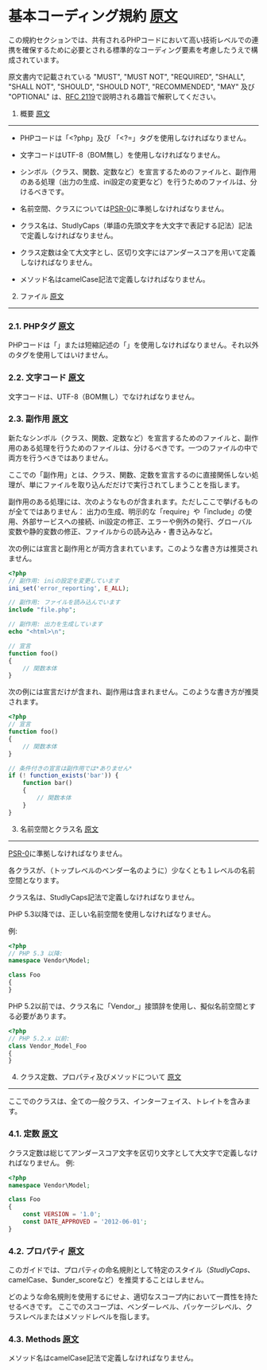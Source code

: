 基本コーディング規約 [原文](https://github.com/php-fig/fig-standards/blob/master/accepted/PSR-1-basic-coding-standard.md#basic-coding-standard)
=====================

この規約セクションでは、共有されるPHPコードにおいて高い技術レベルでの連携を確保するために必要とされる標準的なコーディング要素を考慮したうえで構成されています。

原文書内で記載されている "MUST", "MUST NOT", "REQUIRED", "SHALL", "SHALL NOT", "SHOULD", "SHOULD NOT", "RECOMMENDED", "MAY" 及び "OPTIONAL" は、[RFC 2119][]で説明される趣旨で解釈してください。

[RFC 2119]: http://www.ietf.org/rfc/rfc2119.txt
[PSR-0]: https://github.com/php-fig/fig-standards/blob/master/accepted/PSR-0.md


1. 概要 [原文](https://github.com/php-fig/fig-standards/blob/master/accepted/PSR-1-basic-coding-standard.md#1-overview)
-----------

- PHPコードは「<?php」及び 「<?=」タグを使用しなければなりません。

- 文字コードはUTF-8（BOM無し）を使用しなければなりません。

- シンボル（クラス、関数、定数など）を宣言するためのファイルと、副作用のある処理（出力の生成、ini設定の変更など）を行うためのファイルは、分けるべきです。

- 名前空間、クラスについては[PSR-0][]に準拠しなければなりません。

- クラス名は、StudlyCaps（単語の先頭文字を大文字で表記する記法）記法で定義しなければなりません。

- クラス定数は全て大文字とし、区切り文字にはアンダースコアを用いて定義しなければなりません。

- メソッド名はcamelCase記法で定義しなければなりません。


2. ファイル [原文](https://github.com/php-fig/fig-standards/blob/master/accepted/PSR-1-basic-coding-standard.md#2-files)
--------

### 2.1. PHPタグ [原文](https://github.com/php-fig/fig-standards/blob/master/accepted/PSR-1-basic-coding-standard.md#21-php-tags)

PHPコードは「<?php ?>」または短縮記述の「<?= ?>」を使用しなければなりません。それ以外のタグを使用してはいけません。

### 2.2. 文字コード [原文](https://github.com/php-fig/fig-standards/blob/master/accepted/PSR-1-basic-coding-standard.md#22-character-encoding)

文字コードは、UTF-8（BOM無し）でなければなりません。

### 2.3. 副作用 [原文](https://github.com/php-fig/fig-standards/blob/master/accepted/PSR-1-basic-coding-standard.md#23-side-effects)

新たなシンボル（クラス、関数、定数など）を宣言するためのファイルと、副作用のある処理を行うためのファイルは、分けるべきです。一つのファイルの中で両方を行うべきではありません。

ここでの「副作用」とは、クラス、関数、定数を宣言するのに直接関係しない処理が、単にファイルを取り込んだだけで実行されてしまうことを指します。

副作用のある処理には、次のようなものが含まれます。ただしここで挙げるものが全てではありません：
出力の生成、明示的な「require」や「include」の使用、外部サービスへの接続、ini設定の修正、エラーや例外の発行、グローバル変数や静的変数の修正、ファイルからの読み込み・書き込みなど。

次の例には宣言と副作用とが両方含まれています。このような書き方は推奨されません。

```php
<?php
// 副作用: iniの設定を変更しています
ini_set('error_reporting', E_ALL);

// 副作用: ファイルを読み込んでいます
include "file.php";

// 副作用: 出力を生成しています
echo "<html>\n";

// 宣言
function foo()
{
    // 関数本体
}
```

次の例には宣言だけが含まれ、副作用は含まれません。このような書き方が推奨されます。


```php
<?php
// 宣言
function foo()
{
    // 関数本体
}

// 条件付きの宣言は副作用では*ありません*
if (! function_exists('bar')) {
    function bar()
    {
        // 関数本体
    }
}
```


3. 名前空間とクラス名 [原文](https://github.com/php-fig/fig-standards/blob/master/accepted/PSR-1-basic-coding-standard.md#3-namespace-and-class-names)
----------------------------

[PSR-0][]に準拠しなければなりません。

各クラスが、（トップレベルのベンダー名のように）少なくとも１レベルの名前空間となります。

クラス名は、StudlyCaps記法で定義しなければなりません。

PHP 5.3以降では、正しい名前空間を使用しなければなりません。

例:

```php
<?php
// PHP 5.3 以降:
namespace Vendor\Model;

class Foo
{
}
```

PHP 5.2以前では、クラス名に「Vendor_」接頭辞を使用し、擬似名前空間とする必要があります。

```php
<?php
// PHP 5.2.x 以前:
class Vendor_Model_Foo
{
}
```

4. クラス定数、プロパティ及びメソッドについて [原文](https://github.com/php-fig/fig-standards/blob/master/accepted/PSR-1-basic-coding-standard.md#4-class-constants-properties-and-methods)
-------------------------------------------

ここでのクラスは、全ての一般クラス、インターフェイス、トレイトを含みます。

### 4.1. 定数 [原文](https://github.com/php-fig/fig-standards/blob/master/accepted/PSR-1-basic-coding-standard.md#41-constants)

クラス定数は総じてアンダースコア文字を区切り文字として大文字で定義しなければなりません。
例:

```php
<?php
namespace Vendor\Model;

class Foo
{
    const VERSION = '1.0';
    const DATE_APPROVED = '2012-06-01';
}
```

### 4.2. プロパティ [原文](https://github.com/php-fig/fig-standards/blob/master/accepted/PSR-1-basic-coding-standard.md#42-properties)

このガイドでは、プロパティの命名規則として特定のスタイル（$StudlyCaps、$camelCase、$under_scoreなど）を推奨することはしません。

どのような命名規則を使用するにせよ、適切なスコープ内において一貫性を持たせるべきです。
ここでのスコープは、ベンダーレベル、パッケージレベル、クラスレベルまたはメソッドレベルを指します。

### 4.3. Methods [原文](https://github.com/php-fig/fig-standards/blob/master/accepted/PSR-1-basic-coding-standard.md#43-methods)

メソッド名はcamelCase記法で定義しなければなりません。
